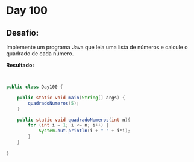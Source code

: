 # Day 100

## Desafio:

Implemente um programa Java que leia uma lista de números e calcule o quadrado de cada número.	

**Resultado:**

```java


public class Day100 {

    public static void main(String[] args) {
        quadradoNumeros(5);
    }

    public static void quadradoNumeros(int n){
        for (int i = 1; i <= n; i++) {
            System.out.println(i + " " + i*i);
        }
    }
    
}
